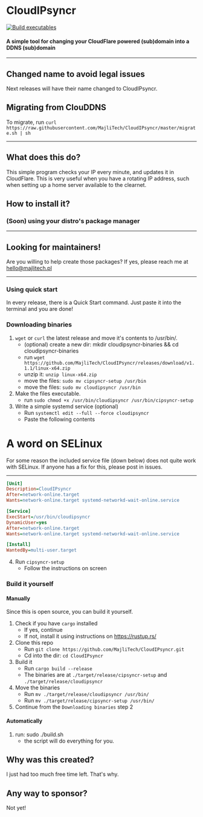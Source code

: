 # CloudIPsyncr 

[![Build executables](https://github.com/MajliTech/clouddns/actions/workflows/build.yml/badge.svg)](https://github.com/MajliTech/clouddns/actions/workflows/build.yml)
#### A simple tool for changing your CloudFlare powered (sub)domain into a DDNS (sub)domain
---

## Changed name to avoid legal issues 

Next releases will have their name changed to CloudIPsyncr.

## Migrating from ClouDDNS

To migrate, run `curl https://raw.githubusercontent.com/MajliTech/CloudIPsyncr/master/migrate.sh | sh`

---



## What does this do?
This simple program checks your IP every minute, and updates it in CloudFlare. This is very useful when you have a rotating IP address, such when setting up a home server available to the clearnet. 
## How to install it?
### (Soon) using your distro's package manager

---
## Looking for maintainers!
Are you willing to help create those packages? If yes, please reach me at hello@majlitech.pl

---
### Using quick start
In every release, there is a Quick Start command. Just paste it into the terminal and you are done!

### Downloading binaries
1. `wget` or `curl` the latest release and move it's contents to /usr/bin/. 
    - (optional) create a new dir: mkdir cloudipsyncr-binaries && cd cloudipsyncr-binaries
    - run `wget https://github.com/MajliTech/CloudIPsyncr/releases/download/v1.1.1/linux-x64.zip`
    - unzip it: `unzip linux-x64.zip`
    - move the files: `sudo mv cipsyncr-setup /usr/bin`
    - move the files: `sudo mv cloudipsyncr /usr/bin`
2. Make the files executable.
    - run `sudo chmod +x /usr/bin/cloudipsyncr /usr/bin/cipsyncr-setup`
3. Write a simple systemd service (optional)
   - Run `systemctl edit --full --force cloudipsyncr`
   - Paste the following contents
# A word on SELinux

For some reason the included service file (down below) does not quite work with SELinux. If anyone has a fix for this, please post in issues.

---
```ini
[Unit]
Description=CloudIPsyncr
After=network-online.target
Wants=network-online.target systemd-networkd-wait-online.service

[Service]
ExecStart=/usr/bin/cloudipsyncr
DynamicUser=yes
After=network-online.target
Wants=network-online.target systemd-networkd-wait-online.service

[Install]
WantedBy=multi-user.target
```
4. Run `cipsyncr-setup`  
    - Follow the instructions on screen
### Build it yourself
#### Manually
Since this is open source, you can build it yourself.
1. Check if you have `cargo` installed
    - If yes, continue
    - If not, install it using instructions on https://rustup.rs/
2. Clone this repo
    - Run `git clone https://github.com/MajliTech/CloudIPsyncr.git`
    - Cd into the dir: `cd CloudIPsyncr`
3. Build it
    - Run `cargo build --release`
    - The binaries are at `./target/release/cipsyncr-setup` and `./target/release/cloudipsyncr`
4. Move the binaries
    - Run `mv ./target/release/cloudipsyncr /usr/bin/`
    - Run `mv ./target/release/cipsyncr-setup /usr/bin/` 
5. Continue from the `Downloading binaries` step 2
#### Automatically
1. run: sudo ./build.sh
    - the script will do everything for you.
## Why was this created?
I just had too much free time left. That's why.
## Any way to sponsor?
Not yet!
